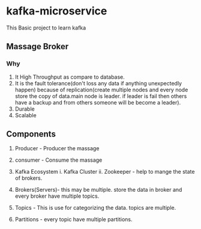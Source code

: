 # kafka-microservice

This Basic project to learn kafka

## Massage Broker

### Why

1. It High Throughput as compare to database.<br>
2. It is the fault tolerance(don't loss any data if anything unexpectedly happen) because of replication(create multiple nodes and every node store the copy of data.main node is leader. if leader is fail then others have a backup and from others someone will be become a leader).<br>
3. Durable
4. Scalable

## Components

1. Producer - Producer the massage

2. consumer - Consume the massage

3. Kafka Ecosystem
 i. Kafka Cluster 
 ii. Zookeeper - help to mange the state of brokers.

4. Brokers(Servers)- this may be multiple. store the data in broker and every broker have multiple topics. 

5. Topics - This is use for categorizing the data. topics are multiple.

6. Partitions - every topic have multiple partitions. 


